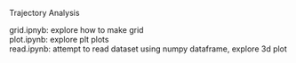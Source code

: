 Trajectory Analysis

grid.ipnyb: explore how to make grid  
plot.ipynb: explore plt plots  
read.ipynb: attempt to read dataset using numpy dataframe, explore 3d plot  
